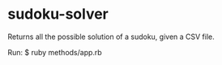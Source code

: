 # sudoku-solver
Returns all the possible solution of a sudoku, given a CSV file.

Run: 
$ ruby methods/app.rb   

